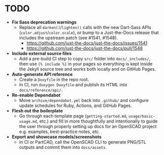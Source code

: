# TODO

- **Fix Sass deprecation warnings**
  - Replace all `darken()`/`lighten()` calls with the new Dart-Sass APIs (`color.adjust`/`color.scale`), or bump to a Just-the-Docs release that includes the upstream patch (see #1541, #1548).
    - https://github.com/just-the-docs/just-the-docs/issues/1541
    - https://github.com/just-the-docs/just-the-docs/pull/1548
- **Include external source files**
  - Add a pre-build CI step to copy `src/` folder into `docs/_includes/`, then use `{% include %}` in your pages so everything is kept inside the Jekyll source tree and works both locally and on GitHub Pages.
- **Auto-generate API reference**
  - Create a `Doxyfile` in the repo root.
  - In CI, run `doxygen Doxyfile` and publish its HTML into `docs/reference/api/`.
- **Re-enable Dependabot**
  - Move `archive/dependabot.yml` back into `.github/` and configure update schedules for Ruby, Actions, and GitHub Pages.
- **Flesh out the boilerplate**
  - Go through each template page (`getting-started.md`, `usage/basic-usage.md`, etc.) and fill in more thoughtfully and intentionally to guide the user through properly setting up docs for an OpenSCAD project e.g. examples, best-practice notes, etc.
- **Export and showcase models/screenshots**
  - In CI or PartCAD, call the OpenSCAD CLI to generate PNG/STL outputs and commit them into `docs/assets`.
